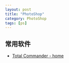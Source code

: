 ```yaml
---
layout: post
title: "PhotoShop"
category: PhotoShop
tags: [ps]
--- 
```

## 常用软件

- [Total Commander - home](http://www.ghisler.com/)


